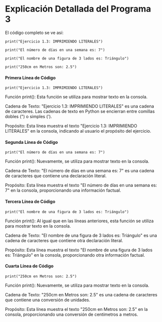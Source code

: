 # Explicación Detallada del Programa 3
El código completo se ve así:

```print("Ejercicio 1.3: IMPRIMIENDO LITERALES")```

```print("El número de días en una semana es: 7")```

```print("El nombre de una figura de 3 lados es: Triángulo")```

```print("250cm en Metros son: 2.5")```

#### Primera Línea de Código
```print("Ejercicio 1.3: IMPRIMIENDO LITERALES")```

Función print(): Esta función se utiliza para mostrar texto en la consola.

Cadena de Texto: "Ejercicio 1.3: IMPRIMIENDO LITERALES" es una cadena de caracteres. Las cadenas de texto en Python se encierran entre comillas dobles (") o simples (').

Propósito: Esta línea muestra el texto "Ejercicio 1.3: IMPRIMIENDO LITERALES" en la consola, indicando al usuario el propósito del ejercicio.
#### Segunda Línea de Código
```print("El número de días en una semana es: 7")```

Función print(): Nuevamente, se utiliza para mostrar texto en la consola.

Cadena de Texto: "El número de días en una semana es: 7" es una cadena de caracteres que contiene una declaración literal.

Propósito: Esta línea muestra el texto "El número de días en una semana es: 7" en la consola, proporcionando una información factual.
#### Tercera Línea de Código
```print("El nombre de una figura de 3 lados es: Triángulo")```

Función print(): Al igual que en las líneas anteriores, esta función se utiliza para mostrar texto en la consola.

Cadena de Texto: "El nombre de una figura de 3 lados es: Triángulo" es una cadena de caracteres que contiene otra declaración literal.

Propósito: Esta línea muestra el texto "El nombre de una figura de 3 lados es: Triángulo" en la consola, proporcionando otra información factual.
#### Cuarta Línea de Código
```print("250cm en Metros son: 2.5")```

Función print(): Nuevamente, se utiliza para mostrar texto en la consola.

Cadena de Texto: "250cm en Metros son: 2.5" es una cadena de caracteres que contiene una conversión de unidades.

Propósito: Esta línea muestra el texto "250cm en Metros son: 2.5" en la consola, proporcionando una conversión de centímetros a metros.


